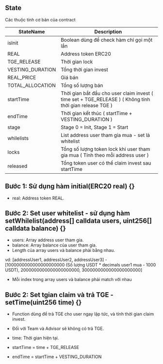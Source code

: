 ## State

Các thuộc tính cơ bản của contract

| StateName        | Description                                                                                             |
| ---------------- | ------------------------------------------------------------------------------------------------------- |
| isInit           | Boolean dùng để check hàm chỉ gọi một lần                                                               |
| REAL             | Address token ERC20                                                                                     |
| TGE_RELEASE      | Thời gian lock                                                                                          |
| VESTING_DURATION | Tổng thời gian invest                                                                                   |
| REAL_PRICE       | Giá bán                                                                                                 |
| TOTAL_ALLOCATION | Tổng số lượng bán                                                                                       |
| startTime        | Thời gian bắt đầu cho user claim invest ( time set + TGE_RELEASE ) ( Không tính thời gian release TGE ) |
| endTime          | Thời gian kết thúc ( startTime + VESTING_DURATION )                                                     |
| stage            | Stage 0 = Init, Stage 1 = Start                                                                         |
| whilelists       | List address user tham gia mua - set là whitelist                                                       |
| locks            | Tổng số lượng token lock khi user tham gia mua ( Tính theo mỗi address user )                           |
| released         | Tổng token user có thể claim invest sau startTime                                                       |

## Bước 1: Sử dụng hàm initial(ERC20 real) {}

- real: Address token REAL.

## Bước 2: Set user whitelist - sử dụng hàm setWhilelist(address[] calldata users, uint256[] calldata balance) {}

- users: Array address user tham gia.
- balance: Array balance của user tham gia.
- Length của array users và balance phải bằng nhau.

vd: [addressUser1, addressUser2, addressUser3] - [1000000000000000000000 (Số lượng USDT * decimals user1 mua - 1000 USDT), 2000000000000000000000, 3000000000000000000000]

- Mỗi index trong array users và balance phải match với nhau

## Bước 2: Set tgian claim và trả TGE - setTime(uint256 time) {}

- Function dùng để trả TGE cho user ngay lập tức, và tính thời gian claim invest.
- Đối với Team và Advisor sẽ không có trả TGE.

- time: Thời gian hiện tại.

- startTime = time + TGE_RELEASE
- endTime = startTime + VESTING_DURATION
